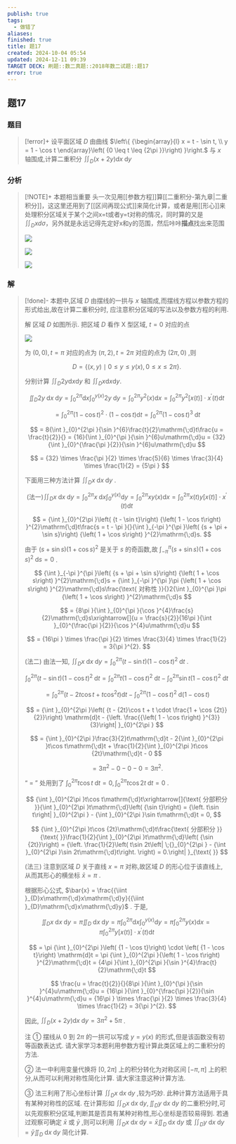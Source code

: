 ```yaml
---
publish: true
tags:
  - 做错了
aliases: 
finished: true
title: 题17
created: 2024-10-04 05:54
updated: 2024-12-11 09:39
TARGET DECK: 刷题::数二真题::2018年数二试题::题17
error: true
---
```

## 题17
### 题目
> [!error]+
> 设平面区域 $D$ 由曲线 $\left\{ {\begin{array}{l} x = t - \sin t, \\ y = 1 - \cos t \end{array}\left( {0 \leq t \leq {2\pi }}\right) }\right.$ 与 $x$ 轴围成,计算二重积分 ${\iint }_{D}\left( {x + {2y}}\right) \mathrm{d}x\mathrm{\;d}y$
### 分析
> [!NOTE]+
> 本题相当重要
> 头一次见用[[参数方程]]算[[二重积分-第九章|二重积分]]，这这里还用到了[[区间再现公式]]来简化计算，或者是用[[形心]]来处理积分区域关于某个之间x=t或者y=t对称的情况，同时算的又是$\iint_{D}xd\sigma$，另外就是永远记得先定好x和y的范围，然后咔咔**描点**找出来范围
> 
> ![](https://img.hwenyi.live/202412111736329.webp)
> 
> ![](https://img.hwenyi.live/202412111737271.webp)
> 
> ![](https://img.hwenyi.live/202412111738781.webp)
### 解
> [!done]-
> 本题中,区域 $D$ 由摆线的一拱与 $x$ 轴围成,而摆线方程以参数方程的形式给出,故在计算二重积分时, 应注意积分区域的写法以及参数方程的利用.
> 
> 解 区域 $D$ 如图所示. 把区域 $D$ 看作 $\mathrm{X}$ 型区域, $t = 0$ 对应的点
> 
> ![](https://img.hwenyi.live/202409302017967.webp)
> 
> 为 $\left( {0,0}\right), t = \pi$ 对应的点为 $\left( {\pi ,2}\right), t = {2\pi }$ 对应的点为 $\left( {{2\pi },0}\right)$ ,则
> 
> $$
> D = \{ \left( {x, y}\right) \mid 0 \leq y \leq y\left( x\right) ,0 \leq x \leq {2\pi }\} .
> $$
> 
> 分别计算 ${\iint }_{D}{2y}\mathrm{d}x\mathrm{d}y$ 和 ${\iint }_{D}x\mathrm{d}x\mathrm{d}y.$
> 
> $$
> {\iint }_{D}{2y}\mathrm{\;d}x\mathrm{\;d}y = {\int }_{0}^{2\pi }\mathrm{d}x{\int }_{0}^{y\left( x\right) }{2y}\mathrm{\;d}y = {\int }_{0}^{2\pi }{y}^{2}\left( x\right) \mathrm{d}x = {\int }_{0}^{2\pi }{y}^{2}\left\lbrack {x\left( t\right) }\right\rbrack \cdot {x}^{\prime }\left( t\right) \mathrm{d}t
> $$
> 
> $$
> = {\int }_{0}^{2\pi }{\left( 1 - \cos t\right) }^{2} \cdot \left( {1 - \cos t}\right) \mathrm{d}t = {\int }_{0}^{2\pi }{\left( 1 - \cos t\right) }^{3}\mathrm{\;d}t
> $$
> 
> $$
> = 8{\int }_{0}^{2\pi }{\sin }^{6}\frac{t}{2}\mathrm{\;d}t\frac{u = \frac{t}{2}}{} = {16}{\int }_{0}^{\pi }{\sin }^{6}u\mathrm{\;d}u = {32}{\int }_{0}^{\frac{\pi }{2}}{\sin }^{6}u\mathrm{\;d}u
> $$
> 
> $$
> = {32} \times \frac{\pi }{2} \times \frac{5}{6} \times \frac{3}{4} \times \frac{1}{2} = {5\pi }
> $$
> 
> 下面用三种方法计算 ${\iint }_{D}x\mathrm{\;d}x\mathrm{\;d}y$ .
> 
> $$
> \text{(法一)}{\iint }_{D}x\mathrm{\;d}x\mathrm{\;d}y = {\int }_{0}^{2\pi }x\mathrm{\;d}x{\int }_{0}^{y\left( x\right) }\mathrm{d}y = {\int }_{0}^{2\pi }{xy}\left( x\right) \mathrm{d}x = {\int }_{0}^{2\pi }x\left( t\right) y\left\lbrack {x\left( t\right) }\right\rbrack \cdot {x}^{\prime }\left( t\right) \mathrm{d}t
> $$
> 
> $$
> = {\int }_{0}^{2\pi }\left( {t - \sin t}\right) {\left( 1 - \cos t\right) }^{2}\mathrm{\;d}t\frac{s = t - \pi }{}{\int }_{-\pi }^{\pi }\left( {s + \pi + \sin s}\right) {\left( 1 + \cos s\right) }^{2}\mathrm{\;d}s.
> $$
> 
> 由于 $\left( {s + \sin s}\right) {\left( 1 + \cos s\right) }^{2}$ 是关于 $s$ 的奇函数,故 ${\int }_{-\pi }^{\pi }\left( {s + \sin s}\right) {\left( 1 + \cos s\right) }^{2}\mathrm{\;d}s = 0$ .
> 
> $$
> {\int }_{-\pi }^{\pi }\left( {s + \pi + \sin s}\right) {\left( 1 + \cos s\right) }^{2}\mathrm{\;d}s = {\int }_{-\pi }^{\pi }\pi {\left( 1 + \cos s\right) }^{2}\mathrm{\;d}s\frac{\text{ 对称性 }}{}2{\int }_{0}^{\pi }\pi {\left( 1 + \cos s\right) }^{2}\mathrm{\;d}s
> $$
> 
> $$
> = {8\pi }{\int }_{0}^{\pi }{\cos }^{4}\frac{s}{2}\mathrm{\;d}s\xrightarrow[]{u = \frac{s}{2}}{16\pi }{\int }_{0}^{\frac{\pi }{2}}{\cos }^{4}u\mathrm{\;d}u
> $$
> 
> $$
> = {16\pi } \times \frac{\pi }{2} \times \frac{3}{4} \times \frac{1}{2} = 3{\pi }^{2}.
> $$
> 
> (法二) 由法一知, ${\iint }_{D}x\mathrm{\;d}x\mathrm{\;d}y = {\int }_{0}^{2\pi }\left( {t - \sin t}\right) {\left( 1 - \cos t\right) }^{2}\mathrm{\;d}t$ .
> 
> $$
> {\int }_{0}^{2\pi }\left( {t - \sin t}\right) {\left( 1 - \cos t\right) }^{2}\mathrm{\;d}t = {\int }_{0}^{2\pi }t{\left( 1 - \cos t\right) }^{2}\mathrm{\;d}t - {\int }_{0}^{2\pi }\sin t{\left( 1 - \cos t\right) }^{2}\mathrm{\;d}t
> $$
> 
> $$
> = {\int }_{0}^{2\pi }\left( {t - {2t}\cos t + t{\cos }^{2}t}\right) \mathrm{d}t - {\int }_{0}^{2\pi }{\left( 1 - \cos t\right) }^{2}\mathrm{\;d}\left( {1 - \cos t}\right)
> $$
> 
> $$
> = {\int }_{0}^{2\pi }\left( {t - {2t}\cos t + t \cdot \frac{1 + \cos {2t}}{2}}\right) \mathrm{d}t - {\left. \frac{{\left( 1 - \cos t\right) }^{3}}{3}\right| }_{0}^{2\pi }
> $$
> 
> $$
> = {\int }_{0}^{2\pi }\frac{3}{2}t\mathrm{\;d}t - 2{\int }_{0}^{2\pi }t\cos t\mathrm{\;d}t + \frac{1}{2}{\int }_{0}^{2\pi }t\cos {2t}\mathrm{\;d}t - 0
> $$
> 
> $$
> = 3{\pi }^{2} - 0 - 0 - 0 = 3{\pi }^{2}\text{. }
> $$
> 
> “ $=$ ” 处用到了 ${\int }_{0}^{2\pi }t\cos t\mathrm{\;d}t = 0,{\int }_{0}^{2\pi }t\cos {2t}\mathrm{\;d}t = 0$ .
> 
> $$
> {\int }_{0}^{2\pi }t\cos t\mathrm{\;d}t\xrightarrow[]{\text{ 分部积分 }}{\int }_{0}^{2\pi }t\mathrm{\;d}\left( {\sin t}\right) = {\left. t\sin t\right| }_{0}^{2\pi } - {\int }_{0}^{2\pi }\sin t\mathrm{\;d}t = 0,
> $$
> 
> $$
> {\int }_{0}^{2\pi }t\cos {2t}\mathrm{\;d}t\frac{\text{ 分部积分 }}{\text{ }}\frac{1}{2}{\int }_{0}^{2\pi }t\mathrm{\;d}\left( {\sin {2t}}\right) = {\left. \frac{1}{2}\left( t\sin 2t\left| \;{}_{0}^{2\pi } - {\int }_{0}^{2\pi }\sin 2t\mathrm{\;d}t\right. \right) = 0.\right| }_{\text{ }}
> $$
> 
> (法三) 注意到区域 $D$ 关于直线 $x = \pi$ 对称,故区域 $D$ 的形心位于该直线上,从而其形心的横坐标 $\bar{x} = \pi$ . $\;$ 
> 
> 根据形心公式, $\bar{x} = \frac{{\iint }_{D}x\mathrm{\;d}x\mathrm{\;d}y}{{\iint }_{D}\mathrm{\;d}x\mathrm{\;d}y}$ . 于是,
> 
> $$
> {\iint }_{D}x\mathrm{\;d}x\mathrm{\;d}y = \pi {\iint }_{D}\mathrm{\;d}x\mathrm{\;d}y = \pi {\int }_{0}^{2\pi }\mathrm{d}x{\int }_{0}^{y\left( x\right) }\mathrm{d}y = \pi {\int }_{0}^{2\pi }y\left( x\right) \mathrm{d}x = \pi {\int }_{0}^{2\pi }y\left\lbrack {x\left( t\right) }\right\rbrack \cdot {x}^{\prime }\left( t\right) \mathrm{d}t
> $$
> 
> $$
> = \pi {\int }_{0}^{2\pi }\left( {1 - \cos t}\right) \cdot \left( {1 - \cos t}\right) \mathrm{d}t = \pi {\int }_{0}^{2\pi }{\left( 1 - \cos t\right) }^{2}\mathrm{\;d}t = {4\pi }{\int }_{0}^{2\pi }{\sin }^{4}\frac{t}{2}\mathrm{\;d}t
> $$
> 
> $$
> \frac{u = \frac{t}{2}}{}{8\pi }{\int }_{0}^{\pi }{\sin }^{4}u\mathrm{\;d}u = {16\pi }{\int }_{0}^{\frac{\pi }{2}}{\sin }^{4}u\mathrm{\;d}u = {16\pi } \times \frac{\pi }{2} \times \frac{3}{4} \times \frac{1}{2} = 3{\pi }^{2}.
> $$
> 
> 因此, ${\iint }_{D}\left( {x + {2y}}\right) \mathrm{d}x\mathrm{\;d}y = 3{\pi }^{2} + {5\pi }$ .
> 
> 注 ① 摆线从 0 到 ${2\pi }$ 的一拱可以写成 $y = y\left( x\right)$ 的形式,但是该函数没有初等函数表达式. 请大家学习本题利用参数方程计算此类区域上的二重积分的方法.
> 
> ② 法一中利用变量代换将 $\left\lbrack {0,{2\pi }}\right\rbrack$ 上的积分转化为对称区间 $\left\lbrack {-\pi ,\pi }\right\rbrack$ 上的积分,从而可以利用对称性简化计算. 请大家注意这种计算方法.
> 
> ③ 法三利用了形心坐标计算 ${\iint }_{D}x\mathrm{\;d}x\mathrm{\;d}y$ ,较为巧妙. 此种计算方法适用于具有某种对称性的区域. 在计算形如 ${\iint }_{D}x\mathrm{\;d}x\mathrm{\;d}y,{\iint }_{D}y\mathrm{\;d}x\mathrm{\;d}y$ 的二重积分时,可以先观察积分区域,判断其是否具有某种对称性,形心坐标是否较易得到. 若通过观察可确定 $\bar{x}$ 或 $\bar{y}$ ,则可以利用 ${\iint }_{D}x\mathrm{\;d}x\mathrm{\;d}y = \bar{x}{\iint }_{D}\mathrm{\;d}x\mathrm{\;d}y$ 或 ${\iint }_{D}y\mathrm{\;d}x\mathrm{\;d}y = \bar{y}{\iint }_{D}\mathrm{\;d}x\mathrm{\;d}y$ 简化计算.